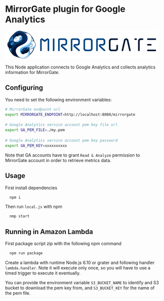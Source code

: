 # MirrorGate plugin for Google Analytics

![MirrorGate](./media/images/logo-ae.png)

This Node application connects to Google Analytics and collects analytics information for MirrorGate.

## Configuring

You need to set the following environment variables:

```sh
# MirrorGate endpoint url
export MIRRORGATE_ENDPOINT=http://localhost:8080/mirrorgate

# Google Analytics service account pem key file url
export GA_PEM_FILE=./my.pem

# Google Analytics service account pem key password
export GA_PEM_KEY=xxxxxxxxxx

```

Note that GA accounts have to grant `Read & Analyze` permission to MirrorGate account in order to retrieve metrics data.

## Usage

First install dependencies

```sh
  npm i
```

Then run `local.js` with npm

```sh
  nmp start
```

## Running in Amazon Lambda

First package script zip with the following npm command

```sh
  npm run package
```

Create a lambda with runtime Node.js 6.10 or grater and following handler `lambda.handler`. Note it will execute only once, so you will have to use a timed trigger to execute it eventually.

You can provide the environment variable `S3_BUCKET_NAME` to identify and S3 bucket to download the pem key from, and `S3_BUCKET_KEY` for the name of the pem file.
